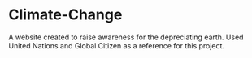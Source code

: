 # Climate-Change
A website created to raise awareness for the depreciating earth. Used United Nations and Global Citizen as a reference for this project.
